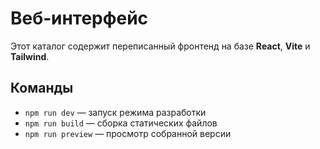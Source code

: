 # Веб‑интерфейс

Этот каталог содержит переписанный фронтенд на базе **React**, **Vite** и **Tailwind**.

## Команды
- `npm run dev` — запуск режима разработки
- `npm run build` — сборка статических файлов
- `npm run preview` — просмотр собранной версии
